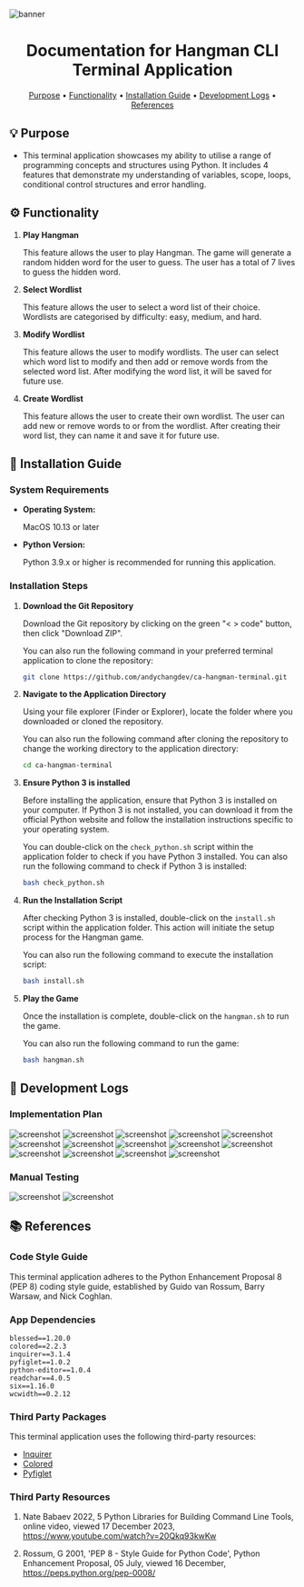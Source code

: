 <img src="./docs/banner.jpg" alt="banner"></img>

<h1 align="center">Documentation for Hangman CLI Terminal Application</h1>

<p align="center">
  <a href="#💡-purpose">Purpose</a> •
  <a href="#⚙️-functionality">Functionality</a> •
  <a href="#📀-installation-guide">Installation Guide</a> •
  <a href="#📝-development-logs">Development Logs</a> •
  <a href="#📚-references">References</a>
</p>

## 💡 Purpose

- This terminal application showcases my ability to utilise a range of programming concepts and structures using Python. It includes 4 features that demonstrate my understanding of variables, scope, loops, conditional control structures and error handling.

## ⚙️ Functionality

1. **Play Hangman**
    
    This feature allows the user to play Hangman. The game will generate a random hidden word for the user to guess. The user has a total of 7 lives to guess the hidden word.

2. **Select Wordlist**

    This feature allows the user to select a word list of their choice. Wordlists are categorised by difficulty: easy, medium, and hard.

3. **Modify Wordlist**

    This feature allows the user to modify wordlists. The user can select which word list to modify and then add or remove words from the selected word list. After modifying the word list, it will be saved for future use.

4.  **Create Wordlist**

    This feature allows the user to create their own wordlist. The user can add new or remove words to or from the wordlist. After creating their word list, they can name it and save it for future use.

## 📀 Installation Guide

### System Requirements
- **Operating System:**

    MacOS 10.13 or later

- **Python Version:**
    
    Python 3.9.x or higher is recommended for running this application.

### Installation Steps

1. **Download the Git Repository**

    Download the Git repository by clicking on the green "< > code" button, then click "Download ZIP". 
    
    You can also run the following command in your preferred terminal application to clone the repository:
    ```bash
    git clone https://github.com/andychangdev/ca-hangman-terminal.git
    ```

2. **Navigate to the Application Directory**

     Using your file explorer (Finder or Explorer), locate the folder where you downloaded or cloned the repository.

    You can also run the following command after cloning the repository to change the working directory to the application directory:
    ```bash
    cd ca-hangman-terminal
    ```
3. **Ensure Python 3 is installed**

    Before installing the application, ensure that Python 3 is installed on your computer. If Python 3 is not installed, you can download it from the official Python website and follow the installation instructions specific to your operating system. 

    You can double-click on the `check_python.sh` script within the application folder to check if you have Python 3 installed. You can also run the following command to check if Python 3 is installed:

    ```bash
    bash check_python.sh
    ```

3. **Run the Installation Script**

    After checking Python 3 is installed, double-click on the `install.sh` script within the application folder. This action will initiate the setup process for the Hangman game.

    You can also run the following command to execute the installation script:

    ```bash
    bash install.sh
    ```

4. **Play the Game**

    Once the installation is complete, double-click on the `hangman.sh` to run the game.

    You can also run the following command to run the game:

    ```bash
    bash hangman.sh
    ```

## 📝 Development Logs

### Implementation Plan

![screenshot](./docs/trello_screenshots/trello_userboard1.jpg)
![screenshot](./docs/trello_screenshots/trello_userboard2.jpg)
![screenshot](./docs/trello_screenshots/trello_userboard3.jpg)
![screenshot](./docs/trello_screenshots/trello_userboard4.jpg)
![screenshot](./docs/trello_screenshots/trello_userboard5.jpg)
![screenshot](./docs/trello_screenshots/trello_userboard6.jpg)
![screenshot](./docs/trello_screenshots/trello_main_menu.jpg)
![screenshot](./docs/trello_screenshots/trello_play_hangman.jpg)
![screenshot](./docs/trello_screenshots/trello_multiple_wordlist.jpg)
![screenshot](./docs/trello_screenshots/trello_modify_wordlist.jpg)
![screenshot](./docs/trello_screenshots/trello_create_wordlist.jpg)
![screenshot](./docs/trello_screenshots/trello_run_application.jpg)
![screenshot](./docs/trello_screenshots/trello_documentation.jpg)
![screenshot](./docs/trello_screenshots/trello_git.jpg)



### Manual Testing
![screenshot](./docs/manual_testing/19_12_23_manual_test.png)
![screenshot](./docs/manual_testing/20-12-23_manual_test.png)

## 📚 References

### Code Style Guide

This terminal application adheres to the Python Enhancement Proposal 8 (PEP 8) coding style guide, established by Guido van Rossum, Barry Warsaw, and Nick Coghlan.

### App Dependencies

```
blessed==1.20.0
colored==2.2.3
inquirer==3.1.4
pyfiglet==1.0.2
python-editor==1.0.4
readchar==4.0.5
six==1.16.0
wcwidth==0.2.12
```

### Third Party Packages
This terminal application uses the following third-party resources:

- [Inquirer](https://pypi.org/project/inquirer/)
- [Colored](https://pypi.org/project/colored/)
- [Pyfiglet](https://pypi.org/project/pyfiglet/)

### Third Party Resources

1. Nate Babaev 2022, 5 Python Libraries for Building Command Line Tools, online video, viewed 17 December 2023, https://www.youtube.com/watch?v=20Qkq93kwKw

2. Rossum, G 2001, 'PEP 8 - Style Guide for Python Code', Python Enhancement Proposal, 05 July, viewed 16 December, https://peps.python.org/pep-0008/

